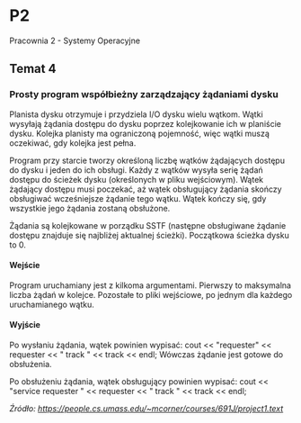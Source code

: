 # P2
Pracownia 2 - Systemy Operacyjne

## Temat 4
### Prosty program współbieżny zarządzający żądaniami dysku

Planista dysku otrzymuje i przydziela I/O dysku wielu wątkom. Wątki wysyłają żądania dostępu do dysku poprzez kolejkowanie ich w planiście dysku. Kolejka planisty ma ograniczoną pojemność, więc wątki muszą oczekiwać, gdy kolejka jest pełna.

Program przy starcie tworzy określoną liczbę wątków żądających dostępu do dysku i jeden do ich obsługi. Każdy z wątków wysyła serię żądań dostępu do ścieżek dysku (określonych w pliku wejściowym). Wątek żądający dostępu musi poczekać, aż wątek obsługujący żądania skończy obsługiwać wcześniejsze żądanie tego wątku. Wątek kończy się, gdy wszystkie jego żądania zostaną obsłużone.

Żądania są kolejkowane w porządku SSTF (następne obsługiwane żądanie dostępu znajduje się najbliżej aktualnej ścieżki). Początkowa ścieżka dysku to 0.

#### Wejście
Program uruchamiany jest z kilkoma argumentami. Pierwszy to maksymalna liczba żądań w kolejce. Pozostałe to pliki wejściowe, po jednym dla każdego uruchamianego wątku.

#### Wyjście
Po wysłaniu żądania, wątek powinien wypisać:
cout << "requester" << requester << " track " << track << endl;
Wówczas żądanie jest gotowe do obsłużenia.

Po obsłużeniu żądania, wątek obsługujący powinien wypisać:
cout << "service requester " << requester << " track " << track << endl;

*Źródło: <https://people.cs.umass.edu/~mcorner/courses/691J/project1.text>*